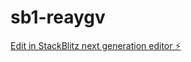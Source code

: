 # sb1-reaygv

[Edit in StackBlitz next generation editor ⚡️](https://stackblitz.com/~/github.com/aaryan2017/sb1-reaygv)